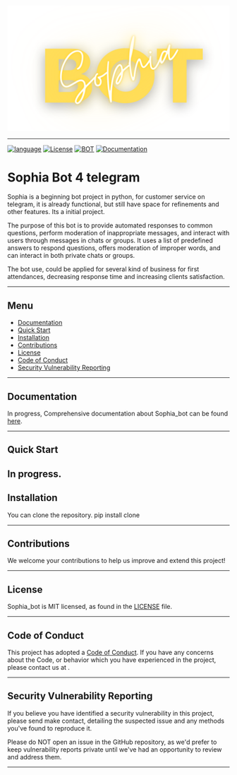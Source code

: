 <p align="center">
  <a href="https://">
    <picture>
      <source media="(prefers-color-scheme: dark)" srcset=https://github.com/tihcavalcante/Sophia_bot/blob/ac28498e84585afc432f3ba73c2594a10293581e/sophia.png">
      <img src="https://github.com/tihcavalcante/Sophia_bot/blob/ac28498e84585afc432f3ba73c2594a10293581e/sophia.png">
    </picture>
  </a>
</p>

---
[![language](https://img.shields.io/badge/python-black)](#)
[![License](https://img.shields.io/badge/License-MIT-blue)](LICENSE)
[![BOT](https://img.shields.io/badge/telegram-sophia_bot-blue)](#)
[![Documentation](https://img.shields.io/badge/Documentation-blue)](https://)

# Sophia Bot 4 telegram

Sophia is a beginning bot project in python, for customer service on telegram, it is already functional, but still have space for refinements and other features. Its a  initial project.

The purpose of this bot is to provide automated responses to common questions, perform moderation of inappropriate messages, and interact with users through messages in chats or groups. It uses a list of predefined answers to respond questions, offers moderation of improper words, and can interact in both private chats or groups.

The bot use, could be applied for several kind of business for first attendances, decreasing response time and increasing clients satisfaction.

---

## Menu

- [Documentation](#documentation)
- [Quick Start](#quick-start)
- [Installation](#installation)
- [Contributions](#contributions)
- [License](#license)
- [Code of Conduct](#code-of-conduct)
- [Security Vulnerability Reporting](#security-vulnerability-reporting)

---

## Documentation

In progress, Comprehensive documentation about Sophia_bot can be found [here](https://).

---

## Quick Start

In progress.
---

## Installation

You can clone the repository.
pip install clone

---

## Contributions

We welcome your contributions to help us improve and extend this project!

---

## License

Sophia_bot is MIT licensed, as found in the [LICENSE](LICENSE) file.

---

## Code of Conduct

This project has adopted a [Code of
Conduct](https://github.com/tihcavalcante/Sophia_bot/blob/main/CODE_OF_CONDUCT.md).
If you have any concerns about the Code, or behavior which you have experienced
in the project, please contact us at .

---

## Security Vulnerability Reporting

If you believe you have identified a security vulnerability in this project,
please send make contact, detailing
the suspected issue and any methods you've found to reproduce it.

Please do NOT open an issue in the GitHub repository, as we'd prefer to keep
vulnerability reports private until we've had an opportunity to review and
address them.

---
